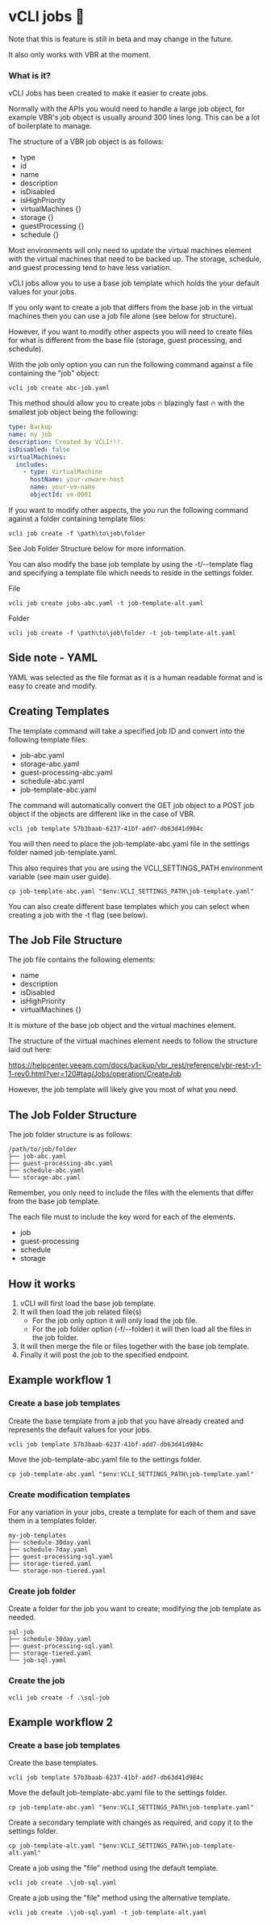 # vCLI jobs 📝

Note that this is feature is still in beta and may change in the future.

It also only works with VBR at the moment.

### What is it?

vCLI Jobs has been created to make it easier to create jobs.

Normally with the APIs you would need to handle a large job object, for example VBR's job object is usually around 300 lines long. This can be a lot of boilerplate to manage.

The structure of a VBR job object is as follows:

- type
- id
- name
- description
- isDisabled
- isHighPriority
- virtualMachines {}
- storage {}
- guestProcessing {}
- schedule {}

Most environments will only need to update the virtual machines element with the virtual machines that need to be backed up. The storage, schedule, and guest processing tend to have less variation.

vCLI jobs allow you to use a base job template which holds the your default values for your jobs.

If you only want to create a job that differs from the base job in the virtual machines then you can use a job file alone (see below for structure).

However, if you want to modify other aspects you will need to create files for what is different from the base file (storage, guest processing, and schedule).

With the job only option you can run the following command against a file containing the "job" object:

```
vcli job create abc-job.yaml
```

This method should allow you to create jobs 🔥 blazingly fast 🔥 with the smallest job object being the following:

```yaml
type: Backup
name: my job
description: Created by VCLI!!!.
isDisabled: false
virtualMachines:
  includes:
    - type: VirtualMachine
      hostName: your-vmware-host
      name: your-vm-name
      objectId: vm-0001
```

If you want to modify other aspects, the you run the following command against a folder containing template files:

```
vcli job create -f \path\to\job\folder
```

See Job Folder Structure below for more information.

You can also modify the base job template by using the -t/--template flag and specifying a template file which needs to reside in the settings folder.

File

```windows
vcli job create jobs-abc.yaml -t job-template-alt.yaml
```

Folder

```windows
vcli job create -f \path\to\job\folder -t job-template-alt.yaml
```

## Side note - YAML

YAML was selected as the file format as it is a human readable format and is easy to create and modify.

## Creating Templates

The template command will take a specified job ID and convert into the following template files:

- job-abc.yaml
- storage-abc.yaml
- guest-processing-abc.yaml
- schedule-abc.yaml
- job-template-abc.yaml

The command will automatically convert the GET job object to a POST job object if the objects are different like in the case of VBR.

```windows
vcli job template 57b3baab-6237-41bf-add7-db63d41d984c
```

You will then need to place the job-template-abc.yaml file in the settings folder named job-template.yaml.

This also requires that you are using the VCLI_SETTINGS_PATH environment variable (see main user guide).

```windows
cp job-template-abc.yaml "$env:VCLI_SETTINGS_PATH\job-template.yaml"
```

You can also create different base templates which you can select when creating a job with the -t flag (see below).

## The Job File Structure

The job file contains the following elements:

- name
- description
- isDisabled
- isHighPriority
- virtualMachines {}

It is mixture of the base job object and the virtual machines element.

The structure of the virtual machines element needs to follow the structure laid out here:

https://helpcenter.veeam.com/docs/backup/vbr_rest/reference/vbr-rest-v1-1-rev0.html?ver=120#tag/Jobs/operation/CreateJob

However, the job template will likely give you most of what you need.

## The Job Folder Structure

The job folder structure is as follows:

```
/path/to/job/folder
├── job-abc.yaml
├── guest-processing-abc.yaml
├── schedule-abc.yaml
└── storage-abc.yaml
```

Remember, you only need to include the files with the elements that differ from the base job template.

The each file must to include the key word for each of the elements.

- job
- guest-processing
- schedule
- storage

## How it works

1. vCLI will first load the base job template.
2. It will then load the job related file(s)
   - For the job only option it will only load the job file.
   - For the job folder option (-f/--folder) it will then load all the files in the job folder.
3. It will then merge the file or files together with the base job template.
4. Finally it will post the job to the specified endpoint.

## Example workflow 1

### Create a base job templates

Create the base template from a job that you have already created and represents the default values for your jobs.

```
vcli job template 57b3baab-6237-41bf-add7-db63d41d984c
```

Move the job-template-abc.yaml file to the settings folder.

```
cp job-template-abc.yaml "$env:VCLI_SETTINGS_PATH\job-template.yaml"
```

### Create modification templates

For any variation in your jobs, create a template for each of them and save them in a templates folder.

```
my-job-templates
├── schedule-30day.yaml
├── schedule-7day.yaml
├── guest-processing-sql.yaml
├── storage-tiered.yaml
└── storage-non-tiered.yaml
```

### Create job folder

Create a folder for the job you want to create; modifying the job template as needed.

```
sql-job
├── schedule-30day.yaml
├── guest-processing-sql.yaml
├── storage-tiered.yaml
└── job-sql.yaml
```

### Create the job

```
vcli job create -f .\sql-job
```

## Example workflow 2

### Create a base job templates

Create the base templates.

```
vcli job template 57b3baab-6237-41bf-add7-db63d41d984c
```

Move the default job-template-abc.yaml file to the settings folder.

```
cp job-template-abc.yaml "$env:VCLI_SETTINGS_PATH\job-template.yaml"
```

Create a secondary template with changes as required, and copy it to the settings folder.

```
cp job-template-alt.yaml "$env:VCLI_SETTINGS_PATH\job-template-alt.yaml"
```

Create a job using the "file" method using the default template.

```
vcli job create .\job-sql.yaml
```

Create a job using the "file" method using the alternative template.

```
vcli job create .\job-sql.yaml -t job-template-alt.yaml
```
